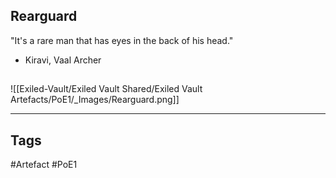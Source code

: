 ## Rearguard
"It's a rare man that has eyes in the back of his head."
- Kiravi, Vaal Archer
##
![[Exiled-Vault/Exiled Vault Shared/Exiled Vault Artefacts/PoE1/_Images/Rearguard.png]]

---
## Tags
#Artefact
#PoE1